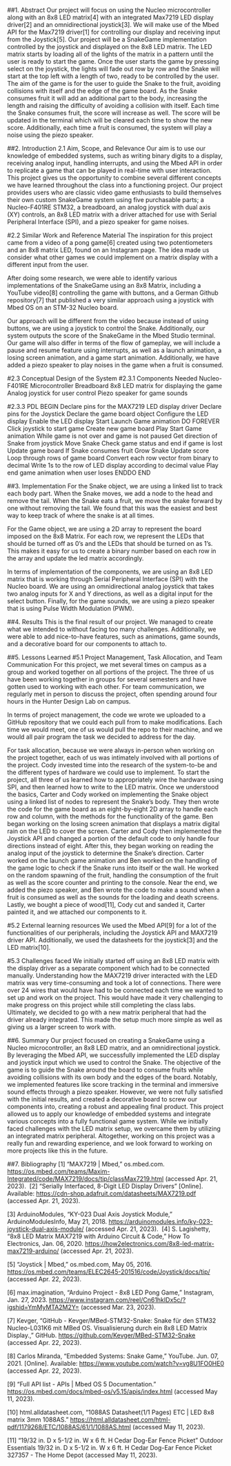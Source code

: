 ##1. Abstract
Our project will focus on using the Nucleo microcontroller along with an 8x8 LED matrix[4] with an integrated Max7219 LED display driver[2] and an omnidirectional joystick[3]. We will make use of the Mbed API for the Max7219 driver[1] for controlling our display and receiving input from the Joystick[5]. Our project will be a SnakeGame implementation controlled by the joystick and displayed on the 8x8 LED matrix. The LED matrix starts by loading all of the lights of the matrix in a pattern until the user is ready to start the game. Once the user starts the game by pressing select on the joystick, the lights will fade out row by row and the Snake will start at the top left with a length of two, ready to be controlled by the user. The aim of the game is for the user to guide the Snake to the fruit, avoiding collisions with itself and the edge of the game board. As the Snake consumes fruit it will add an additional part to the body, increasing the length and raising the difficulty of avoiding a collision with itself. Each time the Snake consumes fruit, the score will increase as well. The score will be updated in the terminal which will be cleared each time to show the new score. Additionally, each time a fruit is consumed, the system will play a noise using the piezo speaker. 


##2. Introduction
2.1 Aim, Scope, and Relevance
Our aim is to use our knowledge of embedded systems, such as writing binary digits to a display, receiving analog input, handling interrupts, and using the Mbed API in order to replicate a game that can be played in real-time with user interaction. This project gives us the opportunity to combine several different concepts we have learned throughout the class into a functioning project. Our project provides users who are classic video game enthusiasts to build themselves their own custom SnakeGame system using five purchasable parts; a Nucleo-F401RE STM32, a breadboard, an analog joystick with dual axis (XY) controls, an 8x8 LED matrix with a driver attached for use with Serial Peripheral Interface (SPI), and a piezo speaker for game noises. 

#2.2 Similar Work and Reference Material
The inspiration for this project came from a video of a pong game[6] created using two potentiometers and an 8x8 matrix LED, found on an Instagram page. The idea made us consider what other games we could implement on a matrix display with a different input from the user.

After doing some research, we were able to identify various implementations of the SnakeGame using an 8x8 Matrix, including a YouTube video[8] controlling the game with buttons, and a German Github repository[7] that published a very similar approach using a joystick with Mbed OS on an STM-32 Nucleo board.

Our approach will be different from the video because instead of using buttons, we are using a joystick to control the Snake. Additionally, our system outputs the score of the SnakeGame in the Mbed Studio terminal. Our game will also differ in terms of the flow of gameplay, we will include a pause and resume feature using interrupts, as well as a launch animation, a losing screen animation, and a game start animation. Additionally, we have added a piezo speaker to play noises in the game when a fruit is consumed.

#2.3 Conceptual Design of the System
#2.3.1 Components Needed
Nucleo-F401RE Microcontroller
Breadboard
8x8 LED matrix for displaying the game
Analog joystick for user control
Piezo speaker for game sounds

#2.3.3 PDL 
BEGIN
Declare pins for the MAX7219 LED display driver
Declare pins for the Joystick
Declare the game board object
Configure the LED display 
Enable the LED display
Start Launch Game animation
   DO FOREVER
   Click joystick to start game
   Create new game board
   Play Start Game animation
   While game is not over and game is not paused 
           Get direction of Snake from joystick
           Move Snake
           Check game status and end if game is lost
           Update game board
           If Snake consumes fruit
	   Grow Snake
	   Update score
         Loop through rows of game board
         Convert each row vector from binary to decimal
         Write 1s to the row of LED display according to decimal value
   Play end game animation when user loses
   ENDDO
END


##3. Implementation
For the Snake object, we are using a linked list to track each body part. When the Snake moves, we add a node to the head and remove the tail. When the Snake eats a fruit, we move the snake forward by one without removing the tail. We found that this was the easiest and best way to keep track of where the snake is at all times.

For the Game object, we are using a 2D array to represent the board imposed on the 8x8 Matrix. For each row, we represent the LEDs that should be turned off as 0’s and the LEDs that should be turned on as 1’s. This makes it easy for us to create a binary number based on each row in the array and update the led matrix accordingly. 

In terms of implementation of the components, we are using an 8x8 LED matrix that is working through Serial Peripheral Interface (SPI) with the Nucleo board. We are using an omnidirectional analog joystick that takes two analog inputs for X and Y directions, as well as a digital input for the select button. Finally, for the game sounds, we are using a piezo speaker that is using Pulse Width Modulation (PWM).


##4. Results
This is the final result of our project. We managed to create what we intended to  without facing too many challenges. Additionally, we were able to add nice-to-have features, such as animations, game sounds, and a decorative board for our components to attach to.


##5. Lessons Learned
#5.1 Project Management, Task Allocation, and Team Communication
For this project, we met several times on campus as a group and worked together on all portions of the project. The three of us have been working together in groups for several semesters and have gotten used to working with each other. For team communication, we regularly met in person to discuss the project, often spending around four hours in the Hunter Design Lab on campus.

In terms of project management, the code we wrote we uploaded to a GitHub repository that we could each pull from to make modifications. Each time we would meet, one of us would pull the repo to their machine, and we would all pair program the task we decided to address for the day. 

For task allocation, because we were always in-person when working on the project together, each of us was intimately involved with all portions of the project. Cody invested time into the research of the system-to-be and the different types of hardware we could use to implement. To start the project, all three of us learned how to appropriately wire the hardware using SPI, and then learned how to write to the LED matrix. Once we understood the basics, Carter and Cody worked on implementing the Snake object using a linked list of nodes to represent the Snake’s body. They then wrote the code for the game board as an eight-by-eight 2D array to handle each row and column, with the methods for the functionality of the game. Ben began working on the losing screen animation that displays a matrix digital rain on the LED to cover the screen. Carter and Cody then implemented the Joystick API and changed a portion of the default code to only handle four directions instead of eight. After this, they began working on reading the analog input of the joystick to determine the Snake’s direction. Carter worked on the launch game animation and Ben worked on the handling of the game logic to check if the Snake runs into itself or the wall. He worked on the random spawning of the fruit, handling the consumption of the fruit as well as the score counter and printing to the console. Near the end, we added the piezo speaker, and Ben wrote the code to make a sound when a fruit is consumed as well as the sounds for the loading and death screens. Lastly, we bought a piece of wood[11], Cody cut and sanded it, Carter painted it, and we attached our components to it.

#5.2 External learning resources
We used the Mbed API[9] for a lot of the functionalities of our peripherals, including the Joystick API and MAX7219 driver API. Additionally, we used the datasheets for the joystick[3] and the LED matrix[10].

#5.3 Challenges faced
We initially started off using an 8x8 LED matrix with the display driver as a separate component which had to be connected manually. Understanding how the MAX7219 driver interacted with the LED matrix was very time-consuming and took a lot of connections. There were over 24 wires that would have had to be connected each time we wanted to set up and work on the project. This would have made it very challenging to make progress on this project while still completing the class labs. Ultimately, we decided to go with a new matrix peripheral that had the driver already integrated. This made the setup much more simple as well as giving us a larger screen to work with.


##6. Summary
Our project focused on creating a SnakeGame using a Nucleo microcontroller, an 8x8 LED matrix, and an omnidirectional joystick. By leveraging the Mbed API, we successfully implemented the LED display and joystick input which we used to control the Snake. The objective of the game is to guide the Snake around the board to consume fruits while avoiding collisions with its own body and the edges of the board. Notably, we implemented features like score tracking in the terminal and immersive sound effects through a piezo speaker. However, we were not fully satisfied with the initial results, and created a decorative board to screw our components into, creating a robust and appealing final product. This project allowed us to apply our knowledge of embedded systems and integrate various concepts into a fully functional game system. While we initially faced challenges with the LED matrix setup, we overcame them by utilizing an integrated matrix peripheral. Altogether, working on this project was a really fun and rewarding experience, and we look forward to working on more projects like this in the future.


##7. Bibliography
[1]	“MAX7219 | Mbed,” os.mbed.com. https://os.mbed.com/teams/Maxim-Integrated/code/MAX7219/docs/tip/classMax7219.html (accessed Apr. 21, 2023).
‌
[2]	“Serially Interfaced, 8-Digit LED Display Drivers” [Online]. Available: https://cdn-shop.adafruit.com/datasheets/MAX7219.pdf (accessed Apr. 21, 2023).

[3]	ArduinoModules, “KY-023 Dual Axis Joystick Module,” ArduinoModulesInfo, May 21, 2018. https://arduinomodules.info/ky-023-joystick-dual-axis-module/ (accessed Apr. 21, 2023).
‌
[4]	S. Lagishetty, “8x8 LED Matrix MAX7219 with Arduino Circuit & Code,” How To Electronics, Jan. 06, 2020. https://how2electronics.com/8x8-led-matrix-max7219-arduino/ (accessed Apr. 21, 2023).

[5]	“Joystick | Mbed,” os.mbed.com, May 05, 2016. https://os.mbed.com/teams/ELEC2645-201516/code/Joystick/docs/tip/ (accessed Apr. 22, 2023).

[6]	max.imagination, “Arduino Project - 8x8 LED Pong Game,” Instagram, Jan. 27, 2023. https://www.instagram.com/reel/Cn61hkIDx5c/?igshid=YmMyMTA2M2Y= (accessed Mar. 23, 2023).

[7]	Kevger, “GitHub - Kevger/MBed-STM32-Snake: Snake für den STM32 Nucleo-L031K6 mit MBed OS. Visualisierung durch ein 8x8 LED Matrix Display.,” GitHub. https://github.com/Kevger/MBed-STM32-Snake (accessed Apr. 22, 2023).

[8]	Carlos Miranda, “Embedded Systems: Snake Game,” YouTube. Jun. 07, 2021. [Online]. Available: https://www.youtube.com/watch?v=vg8U1FO0HE0 (accessed Apr. 22, 2023).


[9] 	“Full API list - APIs | Mbed OS 5 Documentation.” https://os.mbed.com/docs/mbed-os/v5.15/apis/index.html (accessed May 11, 2023).

[10]	html.alldatasheet.com, “1088AS Datasheet(1/1 Pages) ETC | LED 8x8 matrix 3mm 1088AS.” https://html.alldatasheet.com/html-pdf/1179268/ETC/1088AS/61/1/1088AS.html
(accessed May 11, 2023).

[11]	“19/32 in. D x 5-1/2 in. W x 6 ft. H Cedar Dog-Ear Fence Picket”
Outdoor Essentials 19/32 in. D x 5-1/2 in. W x 6 ft. H Cedar Dog-Ear Fence Picket 327357 - The Home Depot (accessed May 11, 2023).

